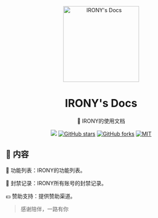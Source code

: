 <p align="center">
<img  alt="IRONY's Docs" src="https://jsd.cdn.zzko.cn/gh/ElainaFanBoy/picx-images-hosting@master/20230720/icon.png" width="200" height="200" alt="IRONY""/>
</p>

<h1 align="center">
IRONY's Docs
</h1>

<p align="center">
 📖 IRONY的使用文档
</p>

<p align="center">
<a href="http://wpa.qq.com/msgrd?v=3&uin=712111161&site=qq&menu=yes"><img src="https://img.shields.io/badge/Nanako-712111161-red?style=for-the-badge&logo=tencentqq&color=FFADBC" /></a>
<a href="https://github.com/ElainaFanBoy/ElainaFanBoy.github.io" target="__blank"><img alt="GitHub stars" src="https://img.shields.io/github/stars/ElainaFanBoy/ElainaFanBoy.github.io?style=for-the-badge&color=EA5252"></a>
<a href="https://github.com/ElainaFanBoy/ElainaFanBoy.github.io"><img alt="GitHub forks" src="https://img.shields.io/github/forks/ElainaFanBoy/ElainaFanBoy.github.io?style=for-the-badge&color=3A8891"></a>
<a href="https://github.com/ElainaFanBoy/ElainaFanBoy.github.io/blob/main/LICENSE" target="__blank"><img alt="MIT" src="https://img.shields.io/github/license/ElainaFanBoy/IRONY?style=for-the-badge&logo=github&color=609966"></a>

## 📓 内容

📝 功能列表：IRONY的功能列表。

🚫 封禁记录：IRONY所有账号的封禁记录。

💴 赞助支持：提供赞助渠道。


> 感谢陪伴，一路有你
